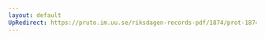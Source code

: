 ```yaml
---
layout: default
UpRedirect: https://pruto.im.uu.se/riksdagen-records-pdf/1874/prot-1874--ak--413.pdf
---
```

